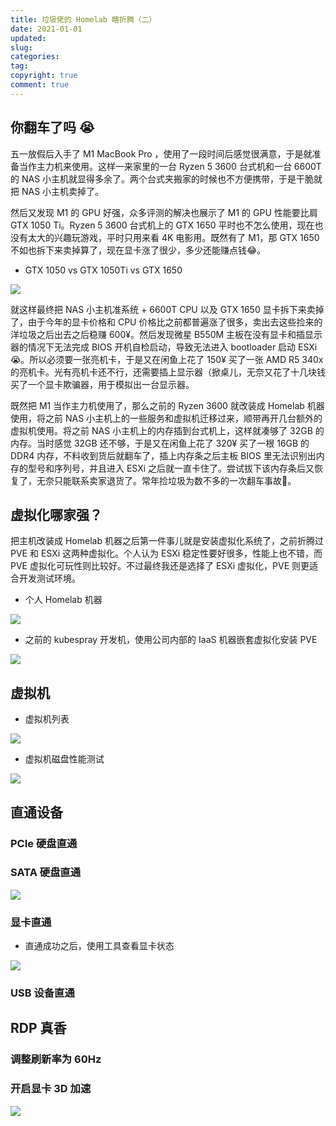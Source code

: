 ```yaml
---
title: 垃圾佬的 Homelab 瞎折腾（二）
date: 2021-01-01
updated:
slug:
categories:
tag:
copyright: true
comment: true
---
```


## 你翻车了吗 😭

五一放假后入手了 M1 MacBook Pro ，使用了一段时间后感觉很满意，于是就准备当作主力机来使用。这样一来家里的一台 Ryzen 5 3600 台式机和一台 6600T 的 NAS 小主机就显得多余了。两个台式夹搬家的时候也不方便携带，于是干脆就把 NAS 小主机卖掉了。

然后又发现 M1 的 GPU 好强，众多评测的解决也展示了 M1 的 GPU 性能要比肩 GTX 1050 Ti。Ryzen 5 3600 台式机上的 GTX 1650 平时也不怎么使用，现在也没有太大的兴趣玩游戏，平时只用来看 4K 电影用。既然有了 M1，那 GTX 1650 不如也拆下来卖掉算了，现在显卡涨了很少，多少还能赚点钱😂。

- GTX 1050 vs GTX 1050Ti vs GTX 1650

![](https://p.k8s.li/2021-06-21-09.jpg)

就这样最终把 NAS 小主机准系统 + 6600T CPU 以及 GTX 1650 显卡拆下来卖掉了，由于今年的显卡价格和 CPU 价格比之前都普遍涨了很多，卖出去这些捡来的洋垃圾之后出去之后稳赚 600¥。然后发现微星 B550M 主板在没有显卡和插显示器的情况下无法完成 BIOS 开机自检启动，导致无法进入 bootloader 启动 ESXi 😭。所以必须要一张亮机卡，于是又在闲鱼上花了 150¥ 买了一张 AMD R5 340x 的亮机卡。光有亮机卡还不行，还需要插上显示器（掀桌儿，无奈又花了十几块钱买了一个显卡欺骗器，用于模拟出一台显示器。

既然把 M1 当作主力机使用了，那么之前的 Ryzen 3600 就改装成 Homelab 机器使用，将之前 NAS 小主机上的一些服务和虚拟机迁移过来，顺带再开几台额外的虚拟机使用。将之前 NAS 小主机上的内存插到台式机上，这样就凑够了 32GB 的内存。当时感觉 32GB 还不够，于是又在闲鱼上花了 320¥ 买了一根 16GB 的 DDR4 内存，不料收到货后就翻车了，插上内存条之后主板 BIOS 里无法识别出内存的型号和序列号，并且进入 ESXi 之后就一直卡住了。尝试拔下该内存条后又恢复了，无奈只能联系卖家退货了。常年捡垃圾为数不多的一次翻车事故🤣。

## 虚拟化哪家强？

把主机改装成 Homelab 机器之后第一件事儿就是安装虚拟化系统了，之前折腾过 PVE 和 ESXi 这两种虚拟化。个人认为 ESXi 稳定性要好很多，性能上也不错，而 PVE 虚拟化可玩性则比较好。不过最终我还是选择了 ESXi 虚拟化，PVE 则更适合开发测试环境。

- 个人 Homelab 机器

![](https://p.k8s.li/2021-06-21-03.jpg)



- 之前的 kubespray 开发机，使用公司内部的 IaaS 机器嵌套虚拟化安装 PVE

![](https://p.k8s.li/2021-06-21-07.jpg)

## 虚拟机

- 虚拟机列表

![](https://p.k8s.li/2021-06-21-04.jpg)

- 虚拟机磁盘性能测试

![](https://p.k8s.li/2021-06-21-06.jpg)

## 直通设备

### PCIe 硬盘直通

### SATA 硬盘直通

![](https://p.k8s.li/2021-06-21-05.jpg)

### 显卡直通

- 直通成功之后，使用工具查看显卡状态

![](https://p.k8s.li/2021-06-21-02.jpg)

### USB 设备直通

## RDP 真香

### 调整刷新率为 60Hz

### 开启显卡 3D 加速

![](https://p.k8s.li/2021-06-21-01.jpg)


